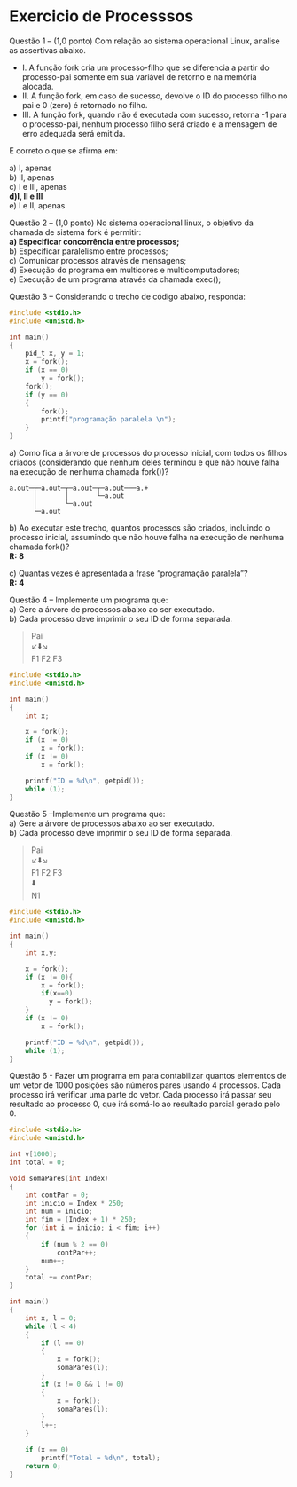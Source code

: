 # Exercicio de Processsos

Questão 1 – (1,0 ponto) Com relação ao sistema operacional Linux, analise as assertivas abaixo.

* I. A função fork cria um processo-filho que se diferencia a partir do processo-pai somente em sua variável de retorno e na memória alocada.
* II. A função fork, em caso de sucesso, devolve o ID do processo filho no pai e 0 (zero) é retornado no filho.
* III. A função fork, quando não é executada com sucesso, retorna -1 para o processo-pai, nenhum processo filho será criado e a mensagem de erro adequada será emitida.  

É correto o que se afirma em:  

a) I, apenas  
b) II, apenas  
c) I e III, apenas  
**d)I, II e III**  
e) I e II, apenas  

Questão 2 – (1,0 ponto) No sistema operacional linux, o objetivo da chamada de sistema fork é permitir:  
**a) Especificar concorrência entre processos;**  
b) Especificar paralelismo entre processos;  
c) Comunicar processos através de mensagens;  
d) Execução do programa em multicores e multicomputadores;  
e) Execução de um programa através da chamada exec();  

Questão 3 – Considerando o trecho de código abaixo, responda:

```C
#include <stdio.h>
#include <unistd.h>

int main()
{
    pid_t x, y = 1;
    x = fork();
    if (x == 0)
        y = fork();
    fork();
    if (y == 0)
    {
        fork();
        printf("programação paralela \n");
    }
}
```

a) Como fica a árvore de processos do processo inicial, com todos os filhos criados (considerando que nenhum deles terminou e que não houve falha na execução de nenhuma chamada fork())?

```bach
a.out─┬─a.out─┬─a.out─┬─a.out───a.+
      │       │       └─a.out
      │       └─a.out              
      └─a.out
```


b) Ao executar este trecho, quantos processos são criados, incluindo o processo inicial, assumindo que não houve falha na execução de nenhuma chamada fork()?  
**R: 8**  

c) Quantas vezes é apresentada a frase “programação paralela”?  
**R: 4**  

Questão 4 – Implemente um programa que:  
a) Gere a árvore de processos abaixo ao ser executado.  
b) Cada processo deve imprimir o seu ID de forma separada.  

>Pai  
>:arrow_lower_left::arrow_down::arrow_lower_right:  
>F1 F2 F3  

```C
#include <stdio.h>
#include <unistd.h>

int main()
{
    int x;

    x = fork();
    if (x != 0)
        x = fork();
    if (x != 0)
        x = fork();

    printf("ID = %d\n", getpid());
    while (1);
}
```

Questão 5 –Implemente um programa que:  
a) Gere a árvore de processos abaixo ao ser executado.  
b) Cada processo deve imprimir o seu ID de forma separada.  

>Pai  
>:arrow_lower_left::arrow_down::arrow_lower_right:  
>F1 F2 F3  
>:arrow_down:  
>N1  

```C
#include <stdio.h>
#include <unistd.h>

int main()
{
    int x,y;

    x = fork();
    if (x != 0){
        x = fork();
        if(x==0)
          y = fork();
    }
    if (x != 0)
        x = fork();

    printf("ID = %d\n", getpid());
    while (1);
}
```

Questão 6 - Fazer um programa em para contabilizar quantos elementos de um vetor de 1000 posições são números pares usando 4 processos. Cada processo irá verificar uma parte do vetor. Cada processo irá passar seu resultado ao processo 0, que irá somá-lo ao resultado parcial gerado pelo 0.  

```C
#include <stdio.h>
#include <unistd.h>

int v[1000];
int total = 0;

void somaPares(int Index)
{
    int contPar = 0;
    int inicio = Index * 250;
    int num = inicio;
    int fim = (Index + 1) * 250;
    for (int i = inicio; i < fim; i++)
    {
        if (num % 2 == 0)
            contPar++;
        num++;
    }
    total += contPar;
}

int main()
{
    int x, l = 0;
    while (l < 4)
    {
        if (l == 0)
        {
            x = fork();
            somaPares(l);
        }
        if (x != 0 && l != 0)
        {
            x = fork();
            somaPares(l);
        }
        l++;
    }

    if (x == 0)
        printf("Total = %d\n", total);
    return 0;
}
```
